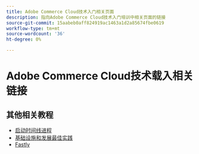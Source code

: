 ```yaml
---
title: Adobe Commerce Cloud技术入门相关页面
description: 指向Adobe Commerce Cloud技术入门培训中相关页面的链接
source-git-commit: 15aabeb0aff824919ac1463a1d2a85674fbe0619
workflow-type: tm+mt
source-wordcount: '36'
ht-degree: 0%

---
```


# Adobe Commerce Cloud技术载入相关链接

## 其他相关教程

- [启动时间线进程](../cloud/launch-process-timeline.md)
- [基础设施和发展最佳实践](../cloud/infrastructure-development-best-practices.md)
- [Fastly](../cloud/fastly.md)
